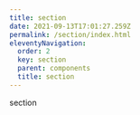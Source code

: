 ```yaml
---
title: section
date: 2021-09-13T17:01:27.259Z
permalink: /section/index.html
eleventyNavigation:
  order: 2
  key: section
  parent: components
  title: section
---
```

section